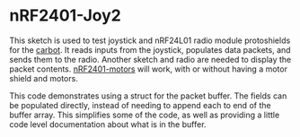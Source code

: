 # nRF2401-Joy2

This sketch is used to test joystick and nRF24L01 radio module protoshields for the [carbot](https://github.com/WCRSyyc/carbot).  It reads inputs from the joystick, populates data packets, and sends them to the radio.  Another sketch and radio are needed to display the packet contents. [nRF2401-motors](https://github.com/WCRSyyc/nRF2401-motors.git) will work, with or without having a motor shield and motors.

This code demonstrates using a struct for the packet buffer.  The fields can be populated directly, instead of needing to append each to end of the buffer array.  This simplifies some of the code, as well as providing a little code level documentation about what is in the buffer.
